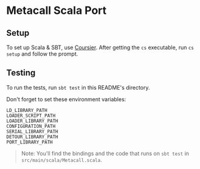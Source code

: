 # Metacall Scala Port

## Setup

To set up Scala & SBT, use [Coursier](https://get-coursier.io/docs/cli-installation). After getting the `cs` executable, run `cs setup` and follow the prompt.

## Testing

To run the tests, run `sbt test` in this README's directory.

Don't forget to set these environment variables:
```
LD_LIBRARY_PATH
LOADER_SCRIPT_PATH
LOADER_LIBRARY_PATH
CONFIGURATION_PATH
SERIAL_LIBRARY_PATH
DETOUR_LIBRARY_PATH
PORT_LIBRARY_PATH
```

> Note: You'll find the bindings and the code that runs on `sbt test` in `src/main/scala/Metacall.scala`.